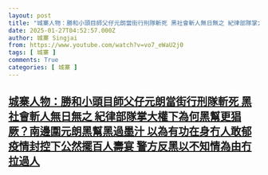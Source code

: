 ```yaml
---
layout: post
title: "城寨人物：勝和小頭目師父仔元朗當街行刑隊斬死 黑社會斬人無日無之 紀律部隊掌大權下為何黑幫更猖厥？南邊圍元朗黑幫黑過墨汁 以為有功在身冇人敢郁 疫情封控下公然擺百人壽宴 警方反黑以不知情為由冇拉過人"
date: 2025-01-27T04:52:57.000Z
author: 城寨 Singjai
from: https://www.youtube.com/watch?v=vo7_eWaU2j0
tags: [ 城寨 ]
comments: True
categories: [ 城寨 ]
---
```

<!--1737953577000-->
[城寨人物：勝和小頭目師父仔元朗當街行刑隊斬死 黑社會斬人無日無之 紀律部隊掌大權下為何黑幫更猖厥？南邊圍元朗黑幫黑過墨汁 以為有功在身冇人敢郁 疫情封控下公然擺百人壽宴 警方反黑以不知情為由冇拉過人](https://www.youtube.com/watch?v=vo7_eWaU2j0)
------

<div>

</div>
